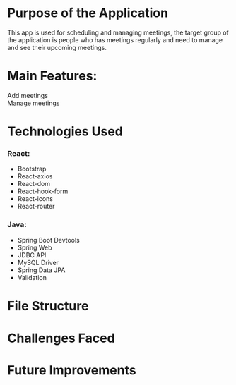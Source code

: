 # Purpose of the Application
This app is used for scheduling and managing meetings,
the target group of the application is people who has meetings regularly and need to manage and see their upcoming meetings.

# Main Features:
Add meetings  
Manage meetings

# Technologies Used
### React:
- Bootstrap
- React-axios
- React-dom
- React-hook-form
- React-icons
- React-router

### Java:
- Spring Boot Devtools
- Spring Web
- JDBC API
- MySQL Driver
- Spring Data JPA
- Validation

# File Structure

# Challenges Faced

# Future Improvements
